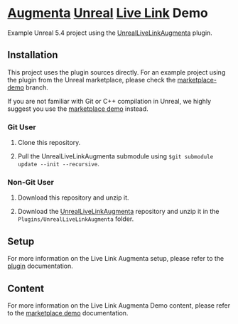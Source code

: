 # [Augmenta](https://www.augmenta-tech.com) [Unreal](https://www.unrealengine.com) [Live Link](https://docs.unrealengine.com/5.4/en-US/live-link-in-unreal-engine/) Demo

Example Unreal 5.4 project using the [UnrealLiveLinkAugmenta](https://github.com/Augmenta-tech/UnrealLiveLinkAugmenta) plugin.

## Installation

This project uses the plugin sources directly. For an example project using the plugin from the Unreal marketplace, please check the [marketplace-demo](https://github.com/Augmenta-tech/UnrealLiveLinkAugmenta-Demo/tree/marketplace-demo) branch.

If you are not familiar with Git or C++ compilation in Unreal, we highly suggest you use the [marketplace demo](https://github.com/Augmenta-tech/UnrealLiveLinkAugmenta-Demo/tree/marketplace-demo) instead.

### Git User 

1. Clone this repository.

2. Pull the UnrealLiveLinkAugmenta submodule using `$git submodule update --init --recursive`.

### Non-Git User

1. Download this repository and unzip it.

2. Download the [UnrealLiveLinkAugmenta](https://github.com/Augmenta-tech/UnrealLiveLinkAugmenta) repository and unzip it in the `Plugins/UnrealLiveLinkAugmenta` folder.

## Setup

For more information on the Live Link Augmenta setup, please refer to the [plugin](https://github.com/Augmenta-tech/UnrealLiveLinkAugmenta/blob/main/README.md) documentation.

## Content

For more information on the Live Link Augmenta Demo content, please refer to the [marketplace demo](https://github.com/Augmenta-tech/UnrealLiveLinkAugmenta-Demo/blob/marketplace-demo/README.md) documentation.
